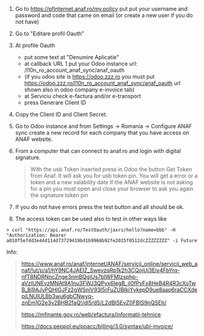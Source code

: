 1.  Go to <https://pfinternet.anaf.ro/my.policy> put put your username
    and password and code that came on email (or create a new user if
    you do not have)

2.  Go to "Editare profil Oauth"

3.  At profile Oauth

    - put some text at "Denumire Aplicatie"
    - at callback URL 1 put your Odoo instance url:
      /l10n_ro_account_anaf_sync/anaf_oauth
    - (if you odoo site is <https://odoo.zzz.ro> you must put
      <https://odoo.zzz.ro/l10n_ro_account_anaf_sync/anaf_oauth> url
      shown also in odoo company e-invoice tab)
    - at Serviciu check e-factura and/or e-transport
    - press Generare Client ID

4.  Copy the Client ID and Client Secret.

5.  Go to Odoo instance and from Settings -\> Romania -\> Configure ANAF
    sync create a new record for each company that you have access on
    ANAF website.

6.  From a computer that can connect to anaf.ro and login with digital
    signature.

    > With the usb Token inserted press in Odoo the button Get Token
    > from Anaf. It will ask you for usb token pin. You will get a error
    > or a token and a new valability date If the ANAF website is not
    > asking for a pin you must open and close your browser to ask you
    > again the signature token pin

7.  If you do not have errors press the test button and all should be
    ok.

8.  The access token can be used also to test in other ways like

``` shell
> curl "https://api.anaf.ro/TestOauth/jaxrs/hello?name=bbb" -H "Authorization: Bearer a010f5e7dd3e44d114d73729419bd1b9968b92fe2015f0512dcZZZZZZZZ" -i Future
```

Info:

> <https://www.anaf.ro/anaf/internet/ANAF/servicii_online/servicii_web_anaf/!ut/p/a1/hY9NC4JAEIZ_SwevzqRp1k2h3CQojUj3Eiv4FbYrq-nfT8NDRNncZnge3nmBQgiUs7bIWFMIzsphp-aVzIlJNEvzMNAt9A1nu3FWJ3QPyx6IegB_jI0fPvFx8HeB4R4R3cXoTwB_8i9AJyPQHIGJFz2gWSniV93I5rFuZUBlkiYykepD9ue8aap6raCCXdepjLNUlULBb3wu6gbCNwyq-znEm1G2e3v2BHB2faQ!/dl5/d5/L2dBISEvZ0FBIS9nQSEh/>
>
> <https://mfinante.gov.ro/web/efactura/informatii-tehnice>
>
> <https://docs.peppol.eu/poacc/billing/3.0/syntax/ubl-invoice/>
